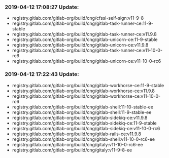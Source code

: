 ### 2019-04-12 17:08:27 Update:

- registry.gitlab.com/gitlab-org/build/cng/cfssl-self-sign:v11-9-8
- registry.gitlab.com/gitlab-org/build/cng/gitlab-task-runner-ce:11-9-stable
- registry.gitlab.com/gitlab-org/build/cng/gitlab-task-runner-ce:v11.9.8
- registry.gitlab.com/gitlab-org/build/cng/gitlab-unicorn-ce:11-9-stable
- registry.gitlab.com/gitlab-org/build/cng/gitlab-unicorn-ce:v11.9.8
- registry.gitlab.com/gitlab-org/build/cng/gitlab-task-runner-ce:v11-10-0-rc6
- registry.gitlab.com/gitlab-org/build/cng/gitlab-unicorn-ce:v11-10-0-rc6
### 2019-04-12 17:22:43 Update:

- registry.gitlab.com/gitlab-org/build/cng/gitlab-workhorse-ce:11-9-stable
- registry.gitlab.com/gitlab-org/build/cng/gitlab-workhorse-ce:v11.9.8
- registry.gitlab.com/gitlab-org/build/cng/gitlab-workhorse-ce:v11-10-0-rc6
- registry.gitlab.com/gitlab-org/build/cng/gitlab-shell:11-10-stable-ee
- registry.gitlab.com/gitlab-org/build/cng/gitlab-shell:11-9-stable-ee
- registry.gitlab.com/gitlab-org/build/cng/gitlab-sidekiq-ce:v11.9.8
- registry.gitlab.com/gitlab-org/build/cng/gitlab-sidekiq-ce:11-9-stable
- registry.gitlab.com/gitlab-org/build/cng/gitlab-sidekiq-ce:v11-10-0-rc6
- registry.gitlab.com/gitlab-org/build/cng/gitlab-rails-ce:v11.9.8
- registry.gitlab.com/gitlab-org/build/cng/gitlab-shell:v11-10-0-rc6-ee
- registry.gitlab.com/gitlab-org/build/cng/gitaly:v11-10-0-rc6-ee
- registry.gitlab.com/gitlab-org/build/cng/gitaly:v11-9-8-ee
